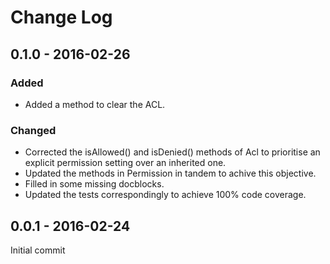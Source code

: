 # Change Log

## 0.1.0 - 2016-02-26

### Added
- Added a method to clear the ACL.

### Changed
- Corrected the isAllowed() and isDenied() methods of Acl to
prioritise an explicit permission setting over an inherited one.
- Updated the methods in Permission in tandem to achive this objective.
- Filled in some missing docblocks.
- Updated the tests correspondingly to achieve 100% code coverage.

## 0.0.1 - 2016-02-24

Initial commit


